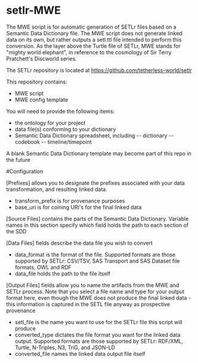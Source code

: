 # setlr-MWE

The MWE script is for automatic generation of SETLr files based on a Semantic Data Dictionary file. The MWE script does not generate linked data on its own, but rather outputs a setl.ttl file intended to perform this conversion. As the layer above the Turtle file of SETLr, MWE stands for "mighty world elephant", in reference to the cosmology of Sir Terry Pratchett's Discworld series.

The SETLr repository is located at https://github.com/tetherless-world/setlr

This repository contains: 
- MWE script
- MWE config template

You will need to provide the following items:
- the ontology for your project
- data file(s) conforming to your dictionary
- Semantic Data Dictionary spreadsheet, including
-- dictionary
-- codebook
-- timeline/timepoint

A blank Semantic Data Dictionary template may become part of this repo in the future

#Configuration

[Prefixes] allows you to designate the prefixes associated with your data transformation, and resulting linked data.
- transform_prefix is for provenance purposes
- base_uri is for coining URI's for the final linked data

[Source Files] contains the parts of the Semantic Data Dictionary. Variable names in this section specify which field holds the path to each section of the SDD

[Data Files] fields describe the data file you wish to convert
- data_format is the format of the file. Supported formats are those supported by SETLr: CSV/TSV, SAS Transport and SAS Dataset file formats, OWL and RDF
- data_file holds the path to the file itself

[Output Files] fields allow you to name the artifacts from the MWE and SETLr process. Note that you select a file name and type for your output format here, even though the MWE does not produce the final linked data - this information is captured in the SETL file anyway as prospective provenance
- setl_file is the name you want to use for the SETLr file this script will produce
- converted_type dictates the file format you want for the linked data output. Supported formats are those supported by SETLr: RDF/XML, Turtle, N-Triples, N3, TriG, and JSON-LD
- converted_file names the linked data output file itself

